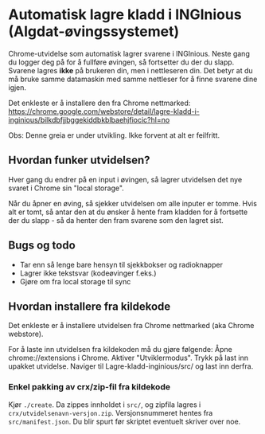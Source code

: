 # Automatisk lagre kladd i INGInious (Algdat-øvingssystemet)

Chrome-utvidelse som automatisk lagrer svarene i INGInious. Neste gang du logger deg på for å fullføre øvingen, så fortsetter du der du slapp. Svarene lagres **ikke** på brukeren din, men i nettleseren din. Det betyr at du må bruke samme datamaskin med samme nettleser for å finne svarene dine igjen.

Det enkleste er å installere den fra Chrome nettmarked: https://chrome.google.com/webstore/detail/lagre-kladd-i-inginious/bilkdbfjjbggekiddbkblbaehjfiocic?hl=no

Obs: Denne greia er under utvikling. Ikke forvent at alt er feilfritt.

## Hvordan funker utvidelsen?

Hver gang du endrer på en input i øvingen, så lagrer utvidelsen det nye svaret i Chrome sin "local storage".

Når du åpner en øving, så sjekker utvidelsen om alle inputer er tomme. Hvis alt er tomt, så antar den at du ønsker å hente fram kladden for å fortsette der du slapp - så da henter den fram svarene som den lagret sist.

## Bugs og todo

* Tar enn så lenge bare hensyn til sjekkbokser og radioknapper
* Lagrer ikke tekstsvar (kodeøvinger f.eks.)
* Gjøre om fra local storage til sync

## Hvordan installere fra kildekode

Det enkleste er å installere utvidelsen fra Chrome nettmarked (aka Chrome webstore).

For å laste inn utvidelsen fra kildekoden må du gjøre følgende: Åpne chrome://extensions i Chrome. Aktiver "Utviklermodus". Trykk på last inn upakket utvidelse. Naviger til Lagre-kladd-inginious/src/ og last inn derfra.

### Enkel pakking av crx/zip-fil fra kildekode

Kjør `./create`. Da zippes innholdet i `src/`, og zipfila lagres i `crx/utvidelsenavn-versjon.zip`. Versjonsnummeret hentes fra `src/manifest.json`. Du blir spurt før skriptet eventuelt skriver over noe.
